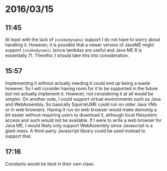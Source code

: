 # 2016/03/15

## 11:45

At least with the lack of `invokedynamic` support I do not have to worry about
handling it. However, it is possible that a newer version of JavaME might
support `invokedynamic` (since lambdas are useful and Java ME 8 is essentially
7). Therefor, I should take this into consideration.

## 15:57

Implementing it without actually needing it could end up being a waste
however. So I will consider having room for it to be supported in the future
but not actually implement it. However, not considering it at all would be
simpler. On another note, I could support virtual environments such as
Java and WebAssembly. So basically SquirrelJME could run on older Java VMs
or in web browsers. Having it run on web browser would make demoing a bit
easier without requiring users to download it, although local filesystem
access and such would not be available. If I were to write a web browser for
Java ME, I would likely only support WebAssembly since Javascript is a giant
mess. A third-party Javascript library could be used instead to support that.

## 17:16

Constants would be best in their own class.

